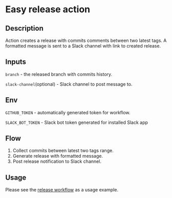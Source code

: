 # Easy release action

## Description

Action creates a release with commits comments between two latest tags. A formatted message is 
sent to a Slack channel with link to created release.

## Inputs
`branch` - the released branch with commits history.

`slack-channel`(optional) - Slack channel to post message to.  

## Env
`GITHUB_TOKEN` - automatically generated token for workflow.

`SLACK_BOT_TOKEN` - Slack bot token generated for installed Slack app

## Flow
1. Collect commits between latest two tags range.
2. Generate release with formatted message.
3. Post release notification to Slack channel.

## Usage
Please see the [release workflow](.github/workflows/release.yml) as a usage example.
